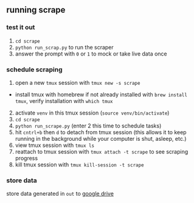 ## running scrape
### test it out
1. `cd scrape`
2. `python run_scrap.py` to run the scraper
3. answer the prompt with `0` or `1` to mock or take live data once

### schedule scraping
1. open a new `tmux` session with `tmux new -s scrape`
- install tmux with homebrew if not already installed with `brew install tmux`, verify installation with `which tmux`
2. activate `venv` in this tmux session (`source venv/bin/activate`)
3. `cd scrape`
4. `python run_scrape.py` (enter 2 this time to schedule tasks)
5. hit `cntrl+b` then `d` to detach from tmux session (this allows it to keep running in the background while your computer is shut, asleep, etc.)
6. view tmux session with `tmux ls`
7. reattach to tmux session with `tmux attach -t scrape` to see scraping progress
8. kill tmux session with `tmux kill-session -t scrape`

### store data
store data generated in `out` to [google drive](https://drive.google.com/drive/folders/1XgHf5oBGeM3tbPtI-WzvOpNLY5MvlX3g?usp=sharing)